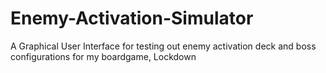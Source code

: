 # Enemy-Activation-Simulator
A Graphical User Interface for testing out enemy activation deck and boss configurations for my boardgame, Lockdown
